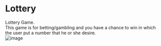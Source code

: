 # Lottery
Lottery Game.  
This game is for betting/gambling and you have a chance to win in which the user put a number that he or she desire.  
![image](https://user-images.githubusercontent.com/128274818/233545980-19aea4c8-f2cd-4e6d-84f0-b05ac8f8ec81.png)

